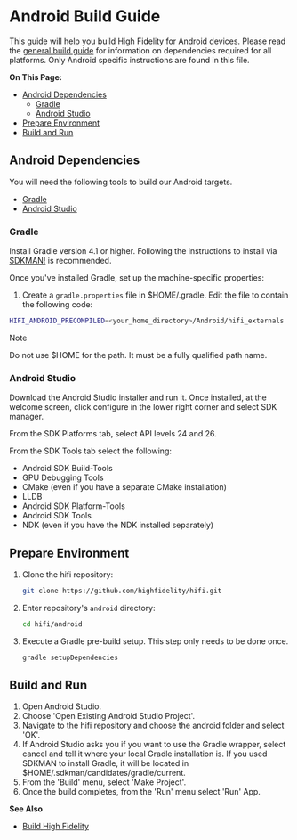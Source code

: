 # Android Build Guide

This guide will help you build High Fidelity for Android devices. Please read the [general build guide](../) for information on dependencies required for all platforms. Only Android specific instructions are found in this file.

**On This Page:**

+ [Android Dependencies](#android-dependencies)
    + [Gradle](#gradle)
    + [Android Studio](#android-studio)
+ [Prepare Environment](#prepare-environment)
+ [Build and Run](#build-and-run)

## Android Dependencies

You will need the following tools to build our Android targets.
* [Gradle](https://gradle.org/install)
* [Android Studio](https://developer.android.com/studio/index.html)

### Gradle

Install Gradle version 4.1 or higher. Following the instructions to install via [SDKMAN!](http://sdkman.io/install.html) is recommended.

Once you've installed Gradle, set up the machine-specific properties: 
1. Create a `gradle.properties` file in $HOME/.gradle. Edit the file to contain the following code:
```bash
HIFI_ANDROID_PRECOMPILED=<your_home_directory>/Android/hifi_externals
```

<div class="admonition note">
    <p class="admonition-title">Note</p>
    <p>Do not use $HOME for the path. It must be a fully qualified path name.</p>
</div>

### Android Studio

Download the Android Studio installer and run it. Once installed, at the welcome screen, click configure in the lower right corner and select SDK manager.

From the SDK Platforms tab, select API levels 24 and 26.

From the SDK Tools tab select the following:

* Android SDK Build-Tools
* GPU Debugging Tools
* CMake (even if you have a separate CMake installation)
* LLDB
* Android SDK Platform-Tools
* Android SDK Tools
* NDK (even if you have the NDK installed separately)

## Prepare Environment

1. Clone the hifi repository: 
    ```bash
    git clone https://github.com/highfidelity/hifi.git
    ```
2. Enter repository's `android` directory: 
    ```bash
    cd hifi/android
    ```
3. Execute a Gradle pre-build setup. This step only needs to be done once.
    ```bash
    gradle setupDependencies
    ```

## Build and Run
1. Open Android Studio.
2. Choose 'Open Existing Android Studio Project'.
3. Navigate to the hifi repository and choose the android folder and select 'OK'.
4. If Android Studio asks you if you want to use the Gradle wrapper, select cancel and tell it where your local Gradle installation is. If you used SDKMAN to install Gradle, it will be located in $HOME/.sdkman/candidates/gradle/current.
5. From the 'Build' menu, select 'Make Project'.
6. Once the build completes, from the 'Run' menu select 'Run' App.

**See Also**

+ [Build High Fidelity](../)